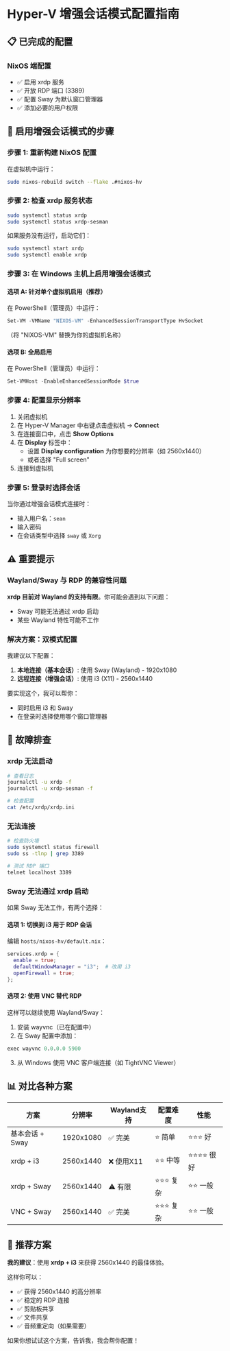# Hyper-V 增强会话模式配置指南

## 📋 已完成的配置

### NixOS 端配置
- ✅ 启用 xrdp 服务
- ✅ 开放 RDP 端口 (3389)
- ✅ 配置 Sway 为默认窗口管理器
- ✅ 添加必要的用户权限

## 🚀 启用增强会话模式的步骤

### 步骤 1: 重新构建 NixOS 配置
在虚拟机中运行：
```bash
sudo nixos-rebuild switch --flake .#nixos-hv
```

### 步骤 2: 检查 xrdp 服务状态
```bash
sudo systemctl status xrdp
sudo systemctl status xrdp-sesman
```

如果服务没有运行，启动它们：
```bash
sudo systemctl start xrdp
sudo systemctl enable xrdp
```

### 步骤 3: 在 Windows 主机上启用增强会话模式

#### 选项 A: 针对单个虚拟机启用（推荐）
在 PowerShell（管理员）中运行：
```powershell
Set-VM -VMName "NIXOS-VM" -EnhancedSessionTransportType HvSocket
```
（将 "NIXOS-VM" 替换为你的虚拟机名称）

#### 选项 B: 全局启用
在 PowerShell（管理员）中运行：
```powershell
Set-VMHost -EnableEnhancedSessionMode $true
```

### 步骤 4: 配置显示分辨率

1. 关闭虚拟机
2. 在 Hyper-V Manager 中右键点击虚拟机 → **Connect**
3. 在连接窗口中，点击 **Show Options**
4. 在 **Display** 标签中：
   - 设置 **Display configuration** 为你想要的分辨率（如 2560x1440）
   - 或者选择 "Full screen"
5. 连接到虚拟机

### 步骤 5: 登录时选择会话

当你通过增强会话模式连接时：
- 输入用户名：`sean`
- 输入密码
- 在会话类型中选择 `sway` 或 `Xorg`

## ⚠️ 重要提示

### Wayland/Sway 与 RDP 的兼容性问题

**xrdp 目前对 Wayland 的支持有限**。你可能会遇到以下问题：
- Sway 可能无法通过 xrdp 启动
- 某些 Wayland 特性可能不工作

### 解决方案：双模式配置

我建议以下配置：

1. **本地连接（基本会话）**: 使用 Sway (Wayland) - 1920x1080
2. **远程连接（增强会话）**: 使用 i3 (X11) - 2560x1440

要实现这个，我可以帮你：
- 同时启用 i3 和 Sway
- 在登录时选择使用哪个窗口管理器

## 🔧 故障排查

### xrdp 无法启动
```bash
# 查看日志
journalctl -u xrdp -f
journalctl -u xrdp-sesman -f

# 检查配置
cat /etc/xrdp/xrdp.ini
```

### 无法连接
```bash
# 检查防火墙
sudo systemctl status firewall
sudo ss -tlnp | grep 3389

# 测试 RDP 端口
telnet localhost 3389
```

### Sway 无法通过 xrdp 启动

如果 Sway 无法工作，有两个选择：

#### 选项 1: 切换到 i3 用于 RDP 会话
编辑 `hosts/nixos-hv/default.nix`：
```nix
services.xrdp = {
  enable = true;
  defaultWindowManager = "i3";  # 改用 i3
  openFirewall = true;
};
```

#### 选项 2: 使用 VNC 替代 RDP
这样可以继续使用 Wayland/Sway：

1. 安装 wayvnc（已在配置中）
2. 在 Sway 配置中添加：
```nix
exec wayvnc 0.0.0.0 5900
```
3. 从 Windows 使用 VNC 客户端连接（如 TightVNC Viewer）

## 📊 对比各种方案

| 方案 | 分辨率 | Wayland支持 | 配置难度 | 性能 |
|------|--------|------------|----------|------|
| 基本会话 + Sway | 1920x1080 | ✅ 完美 | ⭐ 简单 | ⭐⭐⭐ 好 |
| xrdp + i3 | 2560x1440 | ❌ 使用X11 | ⭐⭐ 中等 | ⭐⭐⭐⭐ 很好 |
| xrdp + Sway | 2560x1440 | ⚠️ 有限 | ⭐⭐⭐ 复杂 | ⭐⭐ 一般 |
| VNC + Sway | 2560x1440 | ✅ 完美 | ⭐⭐⭐ 复杂 | ⭐⭐ 一般 |

## 🎯 推荐方案

**我的建议**：使用 **xrdp + i3** 来获得 2560x1440 的最佳体验。

这样你可以：
- ✅ 获得 2560x1440 的高分辨率
- ✅ 稳定的 RDP 连接
- ✅ 剪贴板共享
- ✅ 文件共享
- ✅ 音频重定向（如果需要）

如果你想试试这个方案，告诉我，我会帮你配置！
